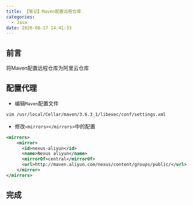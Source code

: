 ```yaml
---
title: 【笔记】Maven配置远程仓库
categories:
  - Java
date: 2020-08-17 14:41:33
---
```


## 前言

将Maven配置远程仓库为阿里云仓库

<!-- more -->

## 配置代理

- 编辑`Maven`配置文件

``` sh
vim /usr/local/Cellar/maven/3.6.3_1/libexec/conf/settings.xml
```

- 修改`<mirrors></mirrors>`中的配置

``` xml
<mirrors>
    <mirror>
      <id>nexus-aliyun</id>
      <name>Nexus aliyun</name>
      <mirrorOf>central</mirrorOf>
      <url>http://maven.aliyun.com/nexus/content/groups/public/</url>
    </mirror>
</mirrors>
```

## 完成
